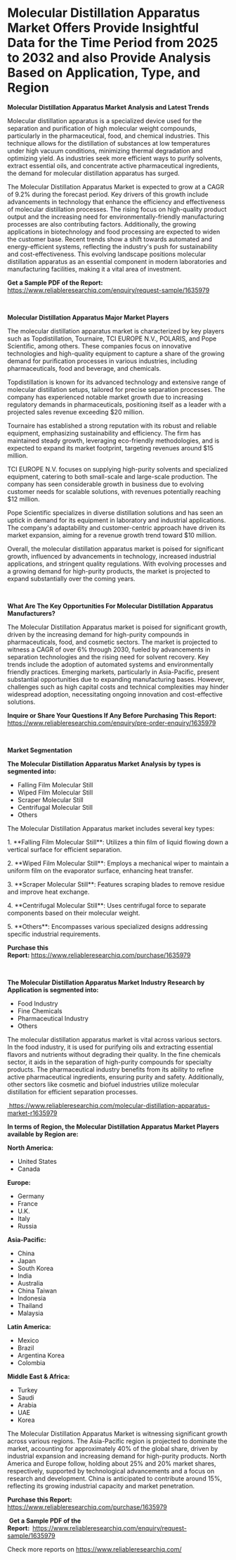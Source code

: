 <p><h1>Molecular Distillation Apparatus Market Offers Provide Insightful Data for the Time Period from 2025 to 2032 and also Provide Analysis Based on Application, Type, and Region</h1></p><p><strong>Molecular Distillation Apparatus Market Analysis and Latest Trends</strong></p>
<p><p>Molecular distillation apparatus is a specialized device used for the separation and purification of high molecular weight compounds, particularly in the pharmaceutical, food, and chemical industries. This technique allows for the distillation of substances at low temperatures under high vacuum conditions, minimizing thermal degradation and optimizing yield. As industries seek more efficient ways to purify solvents, extract essential oils, and concentrate active pharmaceutical ingredients, the demand for molecular distillation apparatus has surged.</p><p>The Molecular Distillation Apparatus Market is expected to grow at a CAGR of 9.2% during the forecast period. Key drivers of this growth include advancements in technology that enhance the efficiency and effectiveness of molecular distillation processes. The rising focus on high-quality product output and the increasing need for environmentally-friendly manufacturing processes are also contributing factors. Additionally, the growing applications in biotechnology and food processing are expected to widen the customer base. Recent trends show a shift towards automated and energy-efficient systems, reflecting the industry's push for sustainability and cost-effectiveness. This evolving landscape positions molecular distillation apparatus as an essential component in modern laboratories and manufacturing facilities, making it a vital area of investment.</p></p>
<p><strong>Get a Sample PDF of the Report:&nbsp;</strong> <a href="https://www.reliableresearchiq.com/enquiry/request-sample/1635979?utm_campaign=2251&utm_medium=2&utm_source=Github&utm_content=ia&utm_term=16022025&utm_id=molecular-distillation-apparatus">https://www.reliableresearchiq.com/enquiry/request-sample/1635979</a></p>
<p>&nbsp;</p>
<p><strong>Molecular Distillation Apparatus Major Market Players</strong></p>
<p><p>The molecular distillation apparatus market is characterized by key players such as Topdistillation, Tournaire, TCI EUROPE N.V., POLARIS, and Pope Scientific, among others. These companies focus on innovative technologies and high-quality equipment to capture a share of the growing demand for purification processes in various industries, including pharmaceuticals, food and beverage, and chemicals.</p><p>Topdistillation is known for its advanced technology and extensive range of molecular distillation setups, tailored for precise separation processes. The company has experienced notable market growth due to increasing regulatory demands in pharmaceuticals, positioning itself as a leader with a projected sales revenue exceeding $20 million.</p><p>Tournaire has established a strong reputation with its robust and reliable equipment, emphasizing sustainability and efficiency. The firm has maintained steady growth, leveraging eco-friendly methodologies, and is expected to expand its market footprint, targeting revenues around $15 million.</p><p>TCI EUROPE N.V. focuses on supplying high-purity solvents and specialized equipment, catering to both small-scale and large-scale production. The company has seen considerable growth in business due to evolving customer needs for scalable solutions, with revenues potentially reaching $12 million.</p><p>Pope Scientific specializes in diverse distillation solutions and has seen an uptick in demand for its equipment in laboratory and industrial applications. The company's adaptability and customer-centric approach have driven its market expansion, aiming for a revenue growth trend toward $10 million.</p><p>Overall, the molecular distillation apparatus market is poised for significant growth, influenced by advancements in technology, increased industrial applications, and stringent quality regulations. With evolving processes and a growing demand for high-purity products, the market is projected to expand substantially over the coming years.</p></p>
<p>&nbsp;</p>
<p><strong>What Are The Key Opportunities For Molecular Distillation Apparatus Manufacturers?</strong></p>
<p><p>The Molecular Distillation Apparatus market is poised for significant growth, driven by the increasing demand for high-purity compounds in pharmaceuticals, food, and cosmetic sectors. The market is projected to witness a CAGR of over 6% through 2030, fueled by advancements in separation technologies and the rising need for solvent recovery. Key trends include the adoption of automated systems and environmentally friendly practices. Emerging markets, particularly in Asia-Pacific, present substantial opportunities due to expanding manufacturing bases. However, challenges such as high capital costs and technical complexities may hinder widespread adoption, necessitating ongoing innovation and cost-effective solutions.</p></p>
<p><strong>Inquire or Share Your Questions If Any Before Purchasing This Report:</strong> <a href="https://www.reliableresearchiq.com/enquiry/pre-order-enquiry/1635979?utm_campaign=2251&utm_medium=2&utm_source=Github&utm_content=ia&utm_term=16022025&utm_id=molecular-distillation-apparatus">https://www.reliableresearchiq.com/enquiry/pre-order-enquiry/1635979</a></p>
<p>&nbsp;</p>
<p><strong>Market Segmentation</strong></p>
<p><strong>The Molecular Distillation Apparatus Market Analysis by types is segmented into:</strong></p>
<p><ul><li>Falling Film Molecular Still</li><li>Wiped Film Molecular Still</li><li>Scraper Molecular Still</li><li>Centrifugal Molecular Still</li><li>Others</li></ul></p>
<p><p>The Molecular Distillation Apparatus market includes several key types: </p><p>1. **Falling Film Molecular Still**: Utilizes a thin film of liquid flowing down a vertical surface for efficient separation.</p><p>2. **Wiped Film Molecular Still**: Employs a mechanical wiper to maintain a uniform film on the evaporator surface, enhancing heat transfer.</p><p>3. **Scraper Molecular Still**: Features scraping blades to remove residue and improve heat exchange.</p><p>4. **Centrifugal Molecular Still**: Uses centrifugal force to separate components based on their molecular weight.</p><p>5. **Others**: Encompasses various specialized designs addressing specific industrial requirements.</p></p>
<p><strong>Purchase this Report:&nbsp;</strong><a href="https://www.reliableresearchiq.com/purchase/1635979?utm_campaign=2251&utm_medium=2&utm_source=Github&utm_content=ia&utm_term=16022025&utm_id=molecular-distillation-apparatus">https://www.reliableresearchiq.com/purchase/1635979</a></p>
<p>&nbsp;</p>
<p><strong>The Molecular Distillation Apparatus Market Industry Research by Application is segmented into:</strong></p>
<p><ul><li>Food Industry</li><li>Fine Chemicals</li><li>Pharmaceutical Industry</li><li>Others</li></ul></p>
<p><p>The molecular distillation apparatus market is vital across various sectors. In the food industry, it is used for purifying oils and extracting essential flavors and nutrients without degrading their quality. In the fine chemicals sector, it aids in the separation of high-purity compounds for specialty products. The pharmaceutical industry benefits from its ability to refine active pharmaceutical ingredients, ensuring purity and safety. Additionally, other sectors like cosmetic and biofuel industries utilize molecular distillation for efficient separation processes.</p></p>
<p><a href="https://www.reliableresearchiq.com/molecular-distillation-apparatus-market-r1635979?utm_campaign=2251&utm_medium=2&utm_source=Github&utm_content=ia&utm_term=16022025&utm_id=molecular-distillation-apparatus">&nbsp;https://www.reliableresearchiq.com/molecular-distillation-apparatus-market-r1635979</a></p>
<p><strong>In terms of Region, the Molecular Distillation Apparatus Market Players available by Region are:</strong></p>
<p>
    <p> <strong> North America: </strong>
        <ul>
            <li>United States</li>
            <li>Canada</li>
        </ul>
        </p> 
    <p> <strong> Europe: </strong>
        <ul>
            <li>Germany</li>
            <li>France</li>
            <li>U.K.</li>
            <li>Italy</li>
            <li>Russia</li>
        </ul>
        </p> 
    <p> <strong> Asia-Pacific: </strong>
        <ul>
            <li>China</li>
            <li>Japan</li>
            <li>South Korea</li>
            <li>India</li>
            <li>Australia</li>
            <li>China Taiwan</li>
            <li>Indonesia</li>
            <li>Thailand</li>
            <li>Malaysia</li>
        </ul>
        </p> 
    <p> <strong> Latin America: </strong>
        <ul>
            <li>Mexico</li>
            <li>Brazil</li>
            <li>Argentina Korea</li>
            <li>Colombia</li>
        </ul>
        </p> 
    <p> <strong> Middle East & Africa: </strong>
        <ul>
            <li>Turkey</li>
            <li>Saudi</li>
            <li>Arabia</li>
            <li>UAE</li>
            <li>Korea</li>
        </ul>
    </p>
    </p>
<p><p>The Molecular Distillation Apparatus Market is witnessing significant growth across various regions. The Asia-Pacific region is projected to dominate the market, accounting for approximately 40% of the global share, driven by industrial expansion and increasing demand for high-purity products. North America and Europe follow, holding about 25% and 20% market shares, respectively, supported by technological advancements and a focus on research and development. China is anticipated to contribute around 15%, reflecting its growing industrial capacity and market penetration.</p></p>
<p><strong>Purchase this Report: </strong><a href="https://www.reliableresearchiq.com/purchase/1635979?utm_campaign=2251&utm_medium=2&utm_source=Github&utm_content=ia&utm_term=16022025&utm_id=molecular-distillation-apparatus">https://www.reliableresearchiq.com/purchase/1635979</a></p>
<p>&nbsp;<strong>Get a Sample PDF of the Report:&nbsp;&nbsp;</strong><a href="https://www.reliableresearchiq.com/enquiry/request-sample/1635979?utm_campaign=2251&utm_medium=2&utm_source=Github&utm_content=ia&utm_term=16022025&utm_id=molecular-distillation-apparatus">https://www.reliableresearchiq.com/enquiry/request-sample/1635979</a></p>
<p><strong></strong></p>
<p>Check more reports on <a href="https://www.reliableresearchiq.com/?utm_campaign=2251&utm_medium=2&utm_source=Github&utm_content=ia&utm_term=16022025&utm_id=molecular-distillation-apparatus">https://www.reliableresearchiq.com/</a></p>